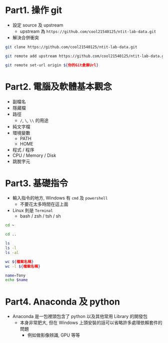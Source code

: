 # Part1. 操作 git

- 設定 source 及 upstream
  - upstream 為 `https://github.com/cool21540125/ntit-lab-data.git`
- 解決合併衝突

```bash
git clone https://github.com/cool21540125/ntit-lab-data.git

git remote add upstream https://github.com/cool21540125/ntit-lab-data.git

git remote set-url origin ${你的Git倉庫Url}
```

# Part2. 電腦及軟體基本觀念

- 副檔名
- 隱藏檔
- 路徑
  - `/`, `\`, `\\` 的用途
- 純文字檔
- 環境變數
  - PATH
  - HOME
- 程式 / 程序
- CPU / Memory / Disk
- 跳脫字元

# Part3. 基礎指令

- 輸入指令的地方, Windows 有 `cmd` 及 `powershell`
  - 不要花太多時間在這上面
- Linux 則是 `Terminal`
  - bash / zsh / tsh / sh

```bash
cd ~

cd ..

ls
ls -l
ls -al

wc ${檔案名稱}
wc -l ${檔案名稱}

name=Tony
echo $name
```

# Part4. Anaconda 及 python

- Anaconda 是一包裡頭包含了 python 以及其他常用 Library 的開發包
  - 本身非常肥大, 但在 Windows 上頭安裝的話可以省略許多處理依賴套件的問題
    - 例如做影像辨識, GPU 等等
